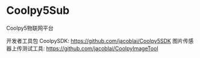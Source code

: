 # Coolpy5Sub
Coolpy5物联网平台

开发者工具包 CoolpySDK: https://github.com/jacoblai/Coolpy5SDK
图片传感器上传测试工具: https://github.com/jacoblai/CoolpyImageTool
